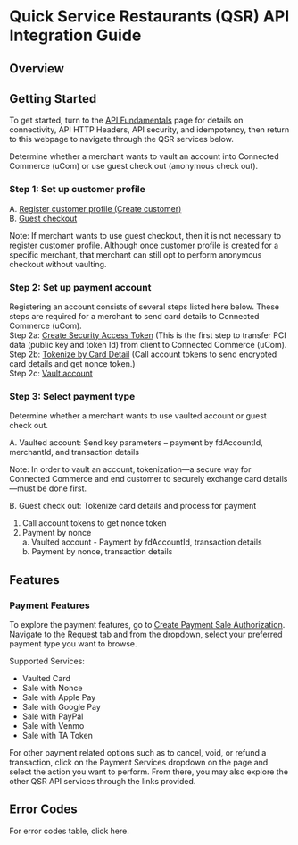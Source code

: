 # Quick Service Restaurants (QSR) API Integration Guide

## Overview

<Add Product Content on QSR HERE>

## Getting Started
To get started, turn to the [API Fundamentals](../docs/?path=/docs/documentation/Connectivity.md) page for details on connectivity, API HTTP Headers, API security, and idempotency, then return to this webpage to navigate through the QSR services below.

Determine whether a merchant wants to vault an account into Connected Commerce (uCom) or use guest check out (anonymous check out).  

### Step 1: Set up customer profile

A. [Register customer profile (Create customer)](../api/?type=post&path=/v1/customers)  
B. [Guest checkout](../docs/?path=recipes/guest_checkout.md)

Note: If merchant wants to use guest checkout, then it is not necessary to register customer profile. Although once customer profile is created for a specific merchant, that merchant can still opt to perform anonymous checkout without vaulting.

### Step 2: Set up payment account
Registering an account consists of several steps listed here below. These steps are required for a merchant to send card details to Connected Commerce (uCom).    
Step 2a: [Create Security Access Token](api/?type=post&path=/v1/tokens) (This is the first step to transfer PCI data (public key and token Id) from client to Connected Commerce (uCom).  
Step 2b: [Tokenize by Card Detail](../api/?type=post&path=/v1/account-tokens) (Call account tokens to send encrypted card details and get nonce token.)  
Step 2c: [Vault account](../api/?type=post&path=/v1/customers/{fdCustomerId}/accounts)  

### Step 3: Select payment type
Determine whether a merchant wants to use vaulted account or guest check out.  

A. Vaulted account: Send key parameters – payment by fdAccountId, merchantId, and transaction details  

 Note: In order to vault an account, tokenization—a secure way for Connected Commerce and end customer to securely exchange card details—must be done first.  

B. Guest check out: Tokenize card details and process for payment  
 1. Call account tokens to get nonce token  
 2. Payment by nonce  
  a. Vaulted account - Payment by fdAccountId, transaction details  
  b. Payment by nonce, transaction details

## Features
### Payment Features
To explore the payment features, go to [Create Payment Sale Authorization](../api/?type=post&path=/v1/payments/sales). Navigate to the Request tab and from the dropdown, select your preferred payment type you want to browse.

Supported Services:
- Vaulted Card
- Sale with Nonce
- Sale with Apple Pay
- Sale with Google Pay
- Sale with PayPal
- Sale with Venmo
- Sale with TA Token

For other payment related options such as to cancel, void, or refund a transaction, click on the Payment Services dropdown on the <Explore the QSR Services> page and select the action you want to perform. From there, you may also explore the other QSR API services through the links provided.

## Error Codes
For error codes table, click here<ADD LINK>.